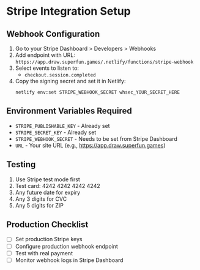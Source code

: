 # Stripe Integration Setup

## Webhook Configuration

1. Go to your Stripe Dashboard > Developers > Webhooks
2. Add endpoint with URL: `https://app.draw.superfun.games/.netlify/functions/stripe-webhook`
3. Select events to listen to:
   - `checkout.session.completed`
4. Copy the signing secret and set it in Netlify:
   ```
   netlify env:set STRIPE_WEBHOOK_SECRET whsec_YOUR_SECRET_HERE
   ```

## Environment Variables Required

- `STRIPE_PUBLISHABLE_KEY` - Already set
- `STRIPE_SECRET_KEY` - Already set
- `STRIPE_WEBHOOK_SECRET` - Needs to be set from Stripe Dashboard
- `URL` - Your site URL (e.g., https://app.draw.superfun.games)

## Testing

1. Use Stripe test mode first
2. Test card: 4242 4242 4242 4242
3. Any future date for expiry
4. Any 3 digits for CVC
5. Any 5 digits for ZIP

## Production Checklist

- [ ] Set production Stripe keys
- [ ] Configure production webhook endpoint
- [ ] Test with real payment
- [ ] Monitor webhook logs in Stripe Dashboard